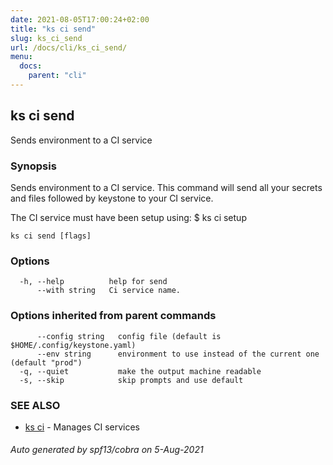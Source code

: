```yaml
---
date: 2021-08-05T17:00:24+02:00
title: "ks ci send"
slug: ks_ci_send
url: /docs/cli/ks_ci_send/
menu:
  docs:
    parent: "cli"
---
```

## ks ci send

Sends environment to a CI service

### Synopsis

Sends environment to a CI service.
This command will send all your secrets and files followed by keystone to your CI service.

The CI service must have been setup using:
  $ ks ci setup


```
ks ci send [flags]
```

### Options

```
  -h, --help          help for send
      --with string   Ci service name.
```

### Options inherited from parent commands

```
      --config string   config file (default is $HOME/.config/keystone.yaml)
      --env string      environment to use instead of the current one (default "prod")
  -q, --quiet           make the output machine readable
  -s, --skip            skip prompts and use default
```

### SEE ALSO

* [ks ci](/docs/cli/ks_ci/)	 - Manages CI services

###### Auto generated by spf13/cobra on 5-Aug-2021
